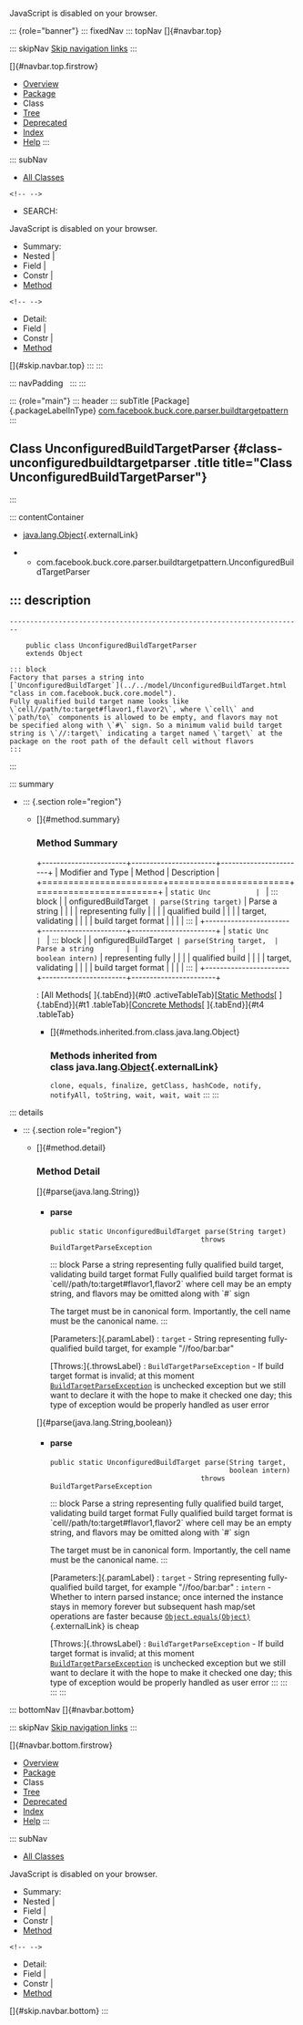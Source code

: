 <div>

JavaScript is disabled on your browser.

</div>

::: {role="banner"}
::: fixedNav
::: topNav
[]{#navbar.top}

::: skipNav
[Skip navigation links](#skip.navbar.top "Skip navigation links")
:::

[]{#navbar.top.firstrow}

-   [Overview](../../../../../../index.html)
-   [Package](package-summary.html)
-   Class
-   [Tree](package-tree.html)
-   [Deprecated](../../../../../../deprecated-list.html)
-   [Index](../../../../../../index-all.html)
-   [Help](../../../../../../help-doc.html)
:::

::: subNav
-   [All Classes](../../../../../../allclasses.html)

```{=html}
<!-- -->
```
-   SEARCH:

<div>

<div>

JavaScript is disabled on your browser.

</div>

</div>

<div>

-   Summary: 
-   Nested \| 
-   Field \| 
-   Constr \| 
-   [Method](#method.summary)

```{=html}
<!-- -->
```
-   Detail: 
-   Field \| 
-   Constr \| 
-   [Method](#method.detail)

</div>

[]{#skip.navbar.top}
:::
:::

::: navPadding
 
:::
:::

::: {role="main"}
::: header
::: subTitle
[Package]{.packageLabelInType} [com.facebook.buck.core.parser.buildtargetpattern](package-summary.html)
:::

## Class UnconfiguredBuildTargetParser {#class-unconfiguredbuildtargetparser .title title="Class UnconfiguredBuildTargetParser"}
:::

::: contentContainer
-   [java.lang.Object](http://docs.oracle.com/javase/7/docs/api/java/lang/Object.html?is-external=true "class or interface in java.lang"){.externalLink}

-   -   com.facebook.buck.core.parser.buildtargetpattern.UnconfiguredBuildTargetParser

::: description
-   

    ------------------------------------------------------------------------

        public class UnconfiguredBuildTargetParser
        extends Object

    ::: block
    Factory that parses a string into
    [`UnconfiguredBuildTarget`](../../model/UnconfiguredBuildTarget.html "class in com.facebook.buck.core.model").
    Fully qualified build target name looks like
    \`cell//path/to:target#flavor1,flavor2\`, where \`cell\` and
    \`path/to\` components is allowed to be empty, and flavors may not
    be specified along with \`#\` sign. So a minimum valid build target
    string is \`//:target\` indicating a target named \`target\` at the
    package on the root path of the default cell without flavors
    :::
:::

::: summary
-   ::: {.section role="region"}
    -   []{#method.summary}

        ### Method Summary

        +-----------------------+-----------------------+-----------------------+
        | Modifier and Type     | Method                | Description           |
        +=======================+=======================+=======================+
        | `static Unc           | `                     | ::: block             |
        | onfiguredBuildTarget` | parse​(String target)` | Parse a string        |
        |                       |                       | representing fully    |
        |                       |                       | qualified build       |
        |                       |                       | target, validating    |
        |                       |                       | build target format   |
        |                       |                       | :::                   |
        +-----------------------+-----------------------+-----------------------+
        | `static Unc           | `                     | ::: block             |
        | onfiguredBuildTarget` | parse​(String target,  | Parse a string        |
        |                       |      boolean intern)` | representing fully    |
        |                       |                       | qualified build       |
        |                       |                       | target, validating    |
        |                       |                       | build target format   |
        |                       |                       | :::                   |
        +-----------------------+-----------------------+-----------------------+

        : [All Methods[ ]{.tabEnd}]{#t0 .activeTableTab}[[Static
        Methods](javascript:show(1);)[ ]{.tabEnd}]{#t1
        .tableTab}[[Concrete
        Methods](javascript:show(8);)[ ]{.tabEnd}]{#t4 .tableTab}

        -   []{#methods.inherited.from.class.java.lang.Object}

            ### Methods inherited from class java.lang.[Object](http://docs.oracle.com/javase/7/docs/api/java/lang/Object.html?is-external=true "class or interface in java.lang"){.externalLink}

            `clone, equals, finalize, getClass, hashCode, notify, notifyAll, toString, wait, wait, wait`
    :::
:::

::: details
-   ::: {.section role="region"}
    -   []{#method.detail}

        ### Method Detail

        []{#parse(java.lang.String)}

        -   #### parse

            ``` methodSignature
            public static UnconfiguredBuildTarget parse​(String target)
                                                 throws BuildTargetParseException
            ```

            ::: block
            Parse a string representing fully qualified build target,
            validating build target format
            Fully qualified build target format is
            \`cell//path/to:target#flavor1,flavor2\` where cell may be
            an empty string, and flavors may be omitted along with \`#\`
            sign

            The target must be in canonical form. Importantly, the cell
            name must be the canonical name.
            :::

            [Parameters:]{.paramLabel}
            :   `target` - String representing fully-qualified build
                target, for example \"//foo/bar:bar\"

            [Throws:]{.throwsLabel}
            :   `BuildTargetParseException` - If build target format is
                invalid; at this moment
                [`BuildTargetParseException`](../../exceptions/BuildTargetParseException.html "class in com.facebook.buck.core.exceptions")
                is unchecked exception but we still want to declare it
                with the hope to make it checked one day; this type of
                exception would be properly handled as user error

        []{#parse(java.lang.String,boolean)}

        -   #### parse

            ``` methodSignature
            public static UnconfiguredBuildTarget parse​(String target,
                                                        boolean intern)
                                                 throws BuildTargetParseException
            ```

            ::: block
            Parse a string representing fully qualified build target,
            validating build target format
            Fully qualified build target format is
            \`cell//path/to:target#flavor1,flavor2\` where cell may be
            an empty string, and flavors may be omitted along with \`#\`
            sign

            The target must be in canonical form. Importantly, the cell
            name must be the canonical name.
            :::

            [Parameters:]{.paramLabel}
            :   `target` - String representing fully-qualified build
                target, for example \"//foo/bar:bar\"
            :   `intern` - Whether to intern parsed instance; once
                interned the instance stays in memory forever but
                subsequent hash map/set operations are faster because
                [`Object.equals(Object)`](http://docs.oracle.com/javase/7/docs/api/java/lang/Object.html?is-external=true#equals(java.lang.Object) "class or interface in java.lang"){.externalLink}
                is cheap

            [Throws:]{.throwsLabel}
            :   `BuildTargetParseException` - If build target format is
                invalid; at this moment
                [`BuildTargetParseException`](../../exceptions/BuildTargetParseException.html "class in com.facebook.buck.core.exceptions")
                is unchecked exception but we still want to declare it
                with the hope to make it checked one day; this type of
                exception would be properly handled as user error
    :::
:::
:::
:::

::: bottomNav
[]{#navbar.bottom}

::: skipNav
[Skip navigation links](#skip.navbar.bottom "Skip navigation links")
:::

[]{#navbar.bottom.firstrow}

-   [Overview](../../../../../../index.html)
-   [Package](package-summary.html)
-   Class
-   [Tree](package-tree.html)
-   [Deprecated](../../../../../../deprecated-list.html)
-   [Index](../../../../../../index-all.html)
-   [Help](../../../../../../help-doc.html)
:::

::: subNav
-   [All Classes](../../../../../../allclasses.html)

<div>

<div>

JavaScript is disabled on your browser.

</div>

</div>

<div>

-   Summary: 
-   Nested \| 
-   Field \| 
-   Constr \| 
-   [Method](#method.summary)

```{=html}
<!-- -->
```
-   Detail: 
-   Field \| 
-   Constr \| 
-   [Method](#method.detail)

</div>

[]{#skip.navbar.bottom}
:::
